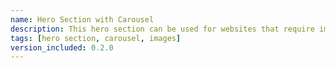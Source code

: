 ```yaml
---
name: Hero Section with Carousel
description: This hero section can be used for websites that require images to display their credebility. It can also be used for landing pages. This component also comes with a carousel component that has a left and right direction movement that you add to it.
tags: [hero section, carousel, images]
version_included: 0.2.0
---
```

